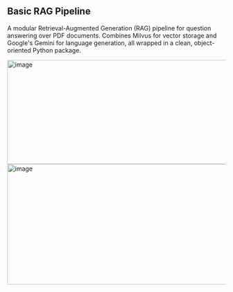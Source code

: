 ## Basic RAG Pipeline

A modular Retrieval-Augmented Generation (RAG) pipeline for question answering over PDF documents. 
Combines Milvus for vector storage and Google's Gemini for language generation, all wrapped in a clean, object-oriented Python package.

<img width="1385" height="240" alt="image" src="https://github.com/user-attachments/assets/dceadbcb-7800-4139-926a-7db5010fb513" />

<img width="1354" height="278" alt="image" src="https://github.com/user-attachments/assets/50d72f86-0cc0-4bf0-9741-701843b97baa" />



